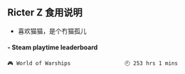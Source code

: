 ## Ricter Z 食用说明
- 喜欢猫猫，是个冇猫孤儿

<!-- steam-box start -->
#### - Steam playtime leaderboard
```text
🎮 World of Warships                 🕘 253 hrs 1 mins
```
<!-- Powered by https://github.com/YouEclipse/steam-box . -->
<!-- steam-box end -->
